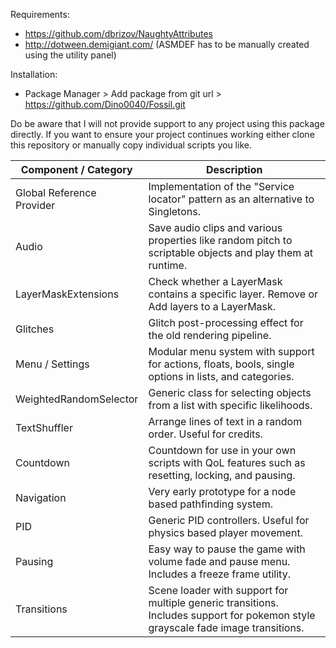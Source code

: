 Requirements:
* https://github.com/dbrizov/NaughtyAttributes
* http://dotween.demigiant.com/ (ASMDEF has to be manually created using the utility panel)

Installation:
* Package Manager > Add package from git url > https://github.com/Dino0040/Fossil.git

Do be aware that I will not provide support to any project using this package directly. If you want to ensure your project continues working either clone this repository or manually copy individual scripts you like.

| Component / Category | Description |
| ------ | ----------- |
| Global Reference Provider | Implementation of the "Service locator" pattern as an alternative to Singletons. |
| Audio | Save audio clips and various properties like random pitch to scriptable objects and play them at runtime. |
| LayerMaskExtensions | Check whether a LayerMask contains a specific layer. Remove or Add layers to a LayerMask. |
| Glitches | Glitch post-processing effect for the old rendering pipeline. |
| Menu / Settings | Modular menu system with support for actions, floats, bools, single options in lists, and categories.  |
| WeightedRandomSelector | Generic class for selecting objects from a list with specific likelihoods. |
| TextShuffler | Arrange lines of text in a random order. Useful for credits. |
| Countdown | Countdown for use in your own scripts with QoL features such as resetting, locking, and pausing. |
| Navigation | Very early prototype for a node based pathfinding system. |
| PID | Generic PID controllers. Useful for physics based player movement. |
| Pausing | Easy way to pause the game with volume fade and pause menu. Includes a freeze frame utility. |
| Transitions | Scene loader with support for multiple generic transitions. Includes support for pokemon style grayscale fade image transitions. |
